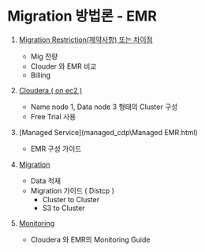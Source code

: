 # Migration 방법론 - EMR

1. [Migration Restriction(제약사항) 또는 차이점](Installed_cdp)
   - Mig 전량
   - Clouder 와 EMR 비교
   - Billing

2. [Cloudera ( on ec2 )](./installed_cdp/installed_cdp.html)
   - Name node 1, Data node 3 형태의 Cluster 구성
   - Free Trial 사용
3. [Managed Service](managed_cdp\Managed EMR.html)
   - EMR 구성 가이드
4. [Migration](migration_cdp\migration_cdp.html)
   - Data 적재
   - Migration 가이드 ( Distcp )
     - Cluster to Cluster
     - S3 to Cluster
5. [Monitoring](monitoring_cdp\monitoring_cdp.html)
   - Cloudera 와 EMR의 Monitoring Guide